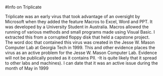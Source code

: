#Info on Triplicate

Triplicate was an early virus that took advantage of an oversight by Microsoft when they added the feature Macros to Excel, Word and PPT. It was developed by a University Student in Australia. Macros allowed the running of various methods and small programs made using Visual Basic.  I extracted this from a corrupted floppy disk that held a capstone project.  The word doc that contained this virus was created in the Jesse W. Mason Computer Lab at Georgia Tech in 1999. This and other evidence places the virus as an active problem for the Jesse W. Mason Computer Lab. Evidence will not be publically posted as it contains PII. 
-It is quite likely that it spread to other labs and machines). I can date that it was an active issue during the month of May in 1999
